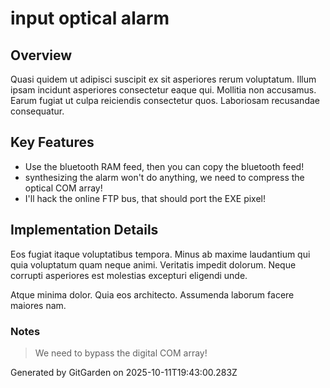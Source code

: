 # input optical alarm

## Overview
Quasi quidem ut adipisci suscipit ex sit asperiores rerum voluptatum. Illum ipsam incidunt asperiores consectetur eaque qui. Mollitia non accusamus. Earum fugiat ut culpa reiciendis consectetur quos. Laboriosam recusandae consequatur.

## Key Features
- Use the bluetooth RAM feed, then you can copy the bluetooth feed!
- synthesizing the alarm won't do anything, we need to compress the optical COM array!
- I'll hack the online FTP bus, that should port the EXE pixel!

## Implementation Details
Eos fugiat itaque voluptatibus tempora. Minus ab maxime laudantium qui quia voluptatum quam neque animi. Veritatis impedit dolorum. Neque corrupti asperiores est molestias excepturi eligendi unde.
 Atque minima dolor. Quia eos architecto. Assumenda laborum facere maiores nam.

### Notes
> We need to bypass the digital COM array!

Generated by GitGarden on 2025-10-11T19:43:00.283Z